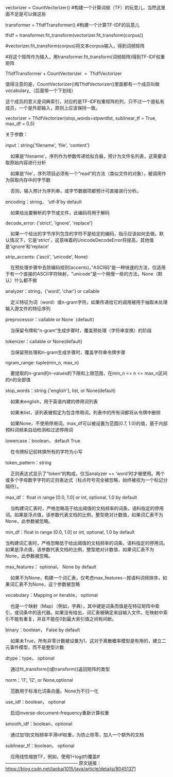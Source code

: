 vectorizer = CountVectorizer() #构建一个计算词频（TF）的玩意儿，当然这里面不足是可以做这些

transformer = TfidfTransformer() #构建一个计算TF-IDF的玩意儿

tfidf = transformer.fit_transform(vectorizer.fit_transform(corpus))

#vectorizer.fit_transform(corpus)将文本corpus输入，得到词频矩阵

#将这个矩阵作为输入，用transformer.fit_transform(词频矩阵)得到TF-IDF权重矩阵



TfidfTransformer + CountVectorizer  =  TfidfVectorizer



值得注意的是，CountVectorizer()和TfidfVectorizer()里面都有一个成员叫做vocabulary_（后面带一个下划线）

这个成员的意义是词典索引，对应的是TF-IDF权重矩阵的列，只不过一个是私有成员，一个是外部输入，原则上应该保持一致。



vectorizer = TfidfVectorizer(stop_words=stpwrdlst, sublinear_tf = True, max_df = 0.5)



关于参数：

input：string{'filename', 'file', 'content'}

    如果是'filename'，序列作为参数传递给拟合器，预计为文件名列表，这需要读取原始内容进行分析

    如果是'file'，序列项目必须有一个”read“的方法（类似文件的对象），被调用作为获取内存中的字节数

    否则，输入预计为序列串，或字节数据项都预计可直接进行分析。

encoding：string， ‘utf-8’by default

    如果给出要解析的字节或文件，此编码将用于解码

decode_error: {'strict', 'ignore', 'replace'}

    如果一个给出的字节序列包含的字符不是给定的编码，指示应该如何去做。默认情况下，它是'strict'，这意味着的UnicodeDecodeError将提高，其他值是'ignore'和'replace'

strip_accents: {'ascii', 'unicode', None}

    在预处理步骤中去除编码规则(accents)，”ASCII码“是一种快速的方法，仅适用于有一个直接的ASCII字符映射，"unicode"是一个稍慢一些的方法，None（默认）什么都不做

analyzer：string，{'word', 'char'} or callable

    定义特征为词（word）或n-gram字符，如果传递给它的调用被用于抽取未处理输入源文件的特征序列

preprocessor：callable or None（default）

    当保留令牌和”n-gram“生成步骤时，覆盖预处理（字符串变换）的阶段

tokenizer：callable or None(default)

    当保留预处理和n-gram生成步骤时，覆盖字符串令牌步骤

ngram_range: tuple(min_n, max_n)

    要提取的n-gram的n-values的下限和上限范围，在min_n <= n <= max_n区间的n的全部值

stop_words：string {'english'}, list, or None(default)

    如果未english，用于英语内建的停用词列表

    如果未list，该列表被假定为包含停用词，列表中的所有词都将从令牌中删除

    如果None，不使用停用词。max_df可以被设置为范围[0.7, 1.0)的值，基于内部预料词频来自动检测和过滤停用词

lowercase：boolean， default True

    在令牌标记前转换所有的字符为小写

token_pattern：string

    正则表达式显示了”token“的构成，仅当analyzer == ‘word’时才被使用。两个或多个字母数字字符的正则表达式（标点符号完全被忽略，始终被视为一个标记分隔符）。

max_df： float in range [0.0, 1.0] or int, optional, 1.0 by default

    当构建词汇表时，严格忽略高于给出阈值的文档频率的词条，语料指定的停用词。如果是浮点值，该参数代表文档的比例，整型绝对计数值，如果词汇表不为None，此参数被忽略。

min_df：float in range [0.0, 1.0] or int, optional, 1.0 by default

当构建词汇表时，严格忽略低于给出阈值的文档频率的词条，语料指定的停用词。如果是浮点值，该参数代表文档的比例，整型绝对计数值，如果词汇表不为None，此参数被忽略。

max_features： optional， None by default

    如果不为None，构建一个词汇表，仅考虑max_features--按语料词频排序，如果词汇表不为None，这个参数被忽略

vocabulary：Mapping or iterable， optional

    也是一个映射（Map）（例如，字典），其中键是词条而值是在特征矩阵中索引，或词条中的迭代器。如果没有给出，词汇表被确定来自输入文件。在映射中索引不能有重复，并且不能在0到最大索引值之间有间断。

binary：boolean， False by default

    如果未True，所有非零计数被设置为1，这对于离散概率模型是有用的，建立二元事件模型，而不是整型计数

dtype：type， optional

    通过fit_transform()或transform()返回矩阵的类型

norm：'l1', 'l2', or None,optional

    范数用于标准化词条向量。None为不归一化

use_idf：boolean， optional

    启动inverse-document-frequency重新计算权重

smooth_idf：boolean，optional

    通过加1到文档频率平滑idf权重，为防止除零，加入一个额外的文档

sublinear_tf：boolean， optional

    应用线性缩放TF，例如，使用1+log(tf)覆盖tf
————————————————
原文链接：https://blog.csdn.net/laobai1015/java/article/details/80451371
